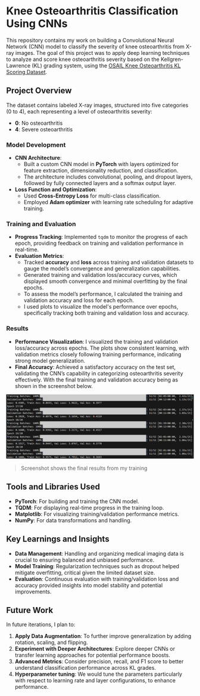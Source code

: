 # Knee Osteoarthritis Classification Using CNNs

This repository contains my work on building a Convolutional Neural Network (CNN) model to classify the severity of knee osteoarthritis from X-ray images. The goal of this project was to apply deep learning techniques to analyze and score knee osteoarthritis severity based on the Kellgren-Lawrence (KL) grading system, using the [OSAIL Knee Osteoarthritis KL Scoring Dataset](https://www.kaggle.com/datasets/peymannejat/osail-knee-osteoarthritis-kl-scoring-dataset).

## Project Overview

The dataset contains labeled X-ray images, structured into five categories (0 to 4), each representing a level of osteoarthritis severity:
- **0**: No osteoarthritis
- **4**: Severe osteoarthritis



### Model Development
- **CNN Architecture**: 
  - Built a custom CNN model in **PyTorch** with layers optimized for feature extraction, dimensionality reduction, and classification.
  - The architecture includes convolutional, pooling, and dropout layers, followed by fully connected layers and a softmax output layer.
- **Loss Function and Optimization**:
  - Used **Cross-Entropy Loss** for multi-class classification.
  - Employed **Adam optimizer** with learning rate scheduling for adaptive training.

### Training and Evaluation
- **Progress Tracking**: Implemented `tqdm` to monitor the progress of each epoch, providing feedback on training and validation performance in real-time.
- **Evaluation Metrics**: 
  - Tracked **accuracy** and **loss** across training and validation datasets to gauge the model’s convergence and generalization capabilities.
  - Generated training and validation loss/accuracy curves, which displayed smooth convergence and minimal overfitting by the final epochs.
  - To assess the model’s performance, I calculated the training and validation accuracy and loss for each epoch.
  - I used plots to visualize the model's performance over epochs, specifically tracking both training and validation loss and accuracy.

### Results
- **Performance Visualization**: I visualized the training and validation loss/accuracy across epochs. The plots show consistent learning, with validation metrics closely following training performance, indicating strong model generalization.
- **Final Accuracy**: Achieved a satisfactory accuracy on the test set, validating the CNN’s capability in categorizing osteoarthritis severity effectively. With the final training and validation accuracy being as shown in the screenshot below.

![Training and Validation Results](image.png)

> Screenshot shows the final results from my training

## Tools and Libraries Used
- **PyTorch**: For building and training the CNN model.
- **TQDM**: For displaying real-time progress in the training loop.
- **Matplotlib**: For visualizing training/validation performance metrics.
- **NumPy**: For data transformations and handling.

## Key Learnings and Insights
- **Data Management**: Handling and organizing medical imaging data is crucial to ensuring balanced and unbiased performance.
- **Model Training**: Regularization techniques such as dropout helped mitigate overfitting, critical given the limited dataset size.
- **Evaluation**: Continuous evaluation with training/validation loss and accuracy provided insights into model stability and potential improvements.

## Future Work
In future iterations, I plan to:
1. **Apply Data Augmentation**: To further improve generalization by adding rotation, scaling, and flipping.
2. **Experiment with Deeper Architectures**: Explore deeper CNNs or transfer learning approaches for potential performance boosts.
3. **Advanced Metrics**: Consider precision, recall, and F1 score to better understand classification performance across KL grades.
4. **Hyperparameter tuning**: We would tune the parameters particularly with respect to learning rate and layer configurations, to enhance performance.
